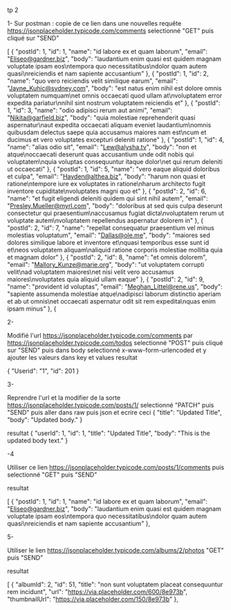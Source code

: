 tp 2

1- 
Sur postman : 
copie de ce lien dans une nouvelles requête https://jsonplaceholder.typicode.com/comments selectionné "GET" puis cliqué sur "SEND"

[
    {
        "postId": 1,
        "id": 1,
        "name": "id labore ex et quam laborum",
        "email": "Eliseo@gardner.biz",
        "body": "laudantium enim quasi est quidem magnam voluptate ipsam eos\ntempora quo necessitatibus\ndolor quam autem quasi\nreiciendis et nam sapiente accusantium"
    },
    {
        "postId": 1,
        "id": 2,
        "name": "quo vero reiciendis velit similique earum",
        "email": "Jayne_Kuhic@sydney.com",
        "body": "est natus enim nihil est dolore omnis voluptatem numquam\net omnis occaecati quod ullam at\nvoluptatem error expedita pariatur\nnihil sint nostrum voluptatem reiciendis et"
    },
    {
        "postId": 1,
        "id": 3,
        "name": "odio adipisci rerum aut animi",
        "email": "Nikita@garfield.biz",
        "body": "quia molestiae reprehenderit quasi aspernatur\naut expedita occaecati aliquam eveniet laudantium\nomnis quibusdam delectus saepe quia accusamus maiores nam est\ncum et ducimus et vero voluptates excepturi deleniti ratione"
    },
    {
        "postId": 1,
        "id": 4,
        "name": "alias odio sit",
        "email": "Lew@alysha.tv",
        "body": "non et atque\noccaecati deserunt quas accusantium unde odit nobis qui voluptatem\nquia voluptas consequuntur itaque dolor\net qui rerum deleniti ut occaecati"
    },
    {
        "postId": 1,
        "id": 5,
        "name": "vero eaque aliquid doloribus et culpa",
        "email": "Hayden@althea.biz",
        "body": "harum non quasi et ratione\ntempore iure ex voluptates in ratione\nharum architecto fugit inventore cupiditate\nvoluptates magni quo et"
    },
    {
        "postId": 2,
        "id": 6,
        "name": "et fugit eligendi deleniti quidem qui sint nihil autem",
        "email": "Presley.Mueller@myrl.com",
        "body": "doloribus at sed quis culpa deserunt consectetur qui praesentium\naccusamus fugiat dicta\nvoluptatem rerum ut voluptate autem\nvoluptatem repellendus aspernatur dolorem in"
    },
    {
        "postId": 2,
        "id": 7,
        "name": "repellat consequatur praesentium vel minus molestias voluptatum",
        "email": "Dallas@ole.me",
        "body": "maiores sed dolores similique labore et inventore et\nquasi temporibus esse sunt id et\neos voluptatem aliquam\naliquid ratione corporis molestiae mollitia quia et magnam dolor"
    },
    {
        "postId": 2,
        "id": 8,
        "name": "et omnis dolorem",
        "email": "Mallory_Kunze@marie.org",
        "body": "ut voluptatem corrupti velit\nad voluptatem maiores\net nisi velit vero accusamus maiores\nvoluptates quia aliquid ullam eaque"
    },
    {
        "postId": 2,
        "id": 9,
        "name": "provident id voluptas",
        "email": "Meghan_Littel@rene.us",
        "body": "sapiente assumenda molestiae atque\nadipisci laborum distinctio aperiam et ab ut omnis\net occaecati aspernatur odit sit rem expedita\nquas enim ipsam minus"
    },
    {

2- 

Modifié l'url https://jsonplaceholder.typicode.com/comments par https://jsonplaceholder.typicode.com/todos selectionné "POST" puis cliqué sur "SEND" puis dans body selectionné x-www-form-urlencoded et y ajouter les valeurs dans key et values 
resultat 

{
    "Userid": "1",
    "id": 201
}

3- 

Reprendre l'url et la modifier de la sorte https://jsonplaceholder.typicode.com/posts/1/ selectionné "PATCH" puis "SEND" puis aller dans raw puis json et ecrire ceci { "title": "Updated Title", "body": "Updated body." }

resultat
{
  "userId": 1,
  "id": 1,
  "title": "Updated Title",
  "body": "This is the updated body text."
}

-4

Utiliser ce lien  https://jsonplaceholder.typicode.com/posts/1/comments puis selectionné "GET" puis "SEND" 

resultat

[
  {
    "postId": 1,
    "id": 1,
    "name": "id labore ex et quam laborum",
    "email": "Eliseo@gardner.biz",
    "body": "laudantium enim quasi est quidem magnam voluptate ipsam eos\ntempora quo necessitatibus\ndolor quam autem quasi\nreiciendis et nam sapiente accusantium"
  },


5-

Utiliser le lien https://jsonplaceholder.typicode.com/albums/2/photos "GET" puis "SEND"

resultat 

[
  {
    "albumId": 2,
    "id": 51,
    "title": "non sunt voluptatem placeat consequuntur rem incidunt",
    "url": "https://via.placeholder.com/600/8e973b",
    "thumbnailUrl": "https://via.placeholder.com/150/8e973b"
  },
